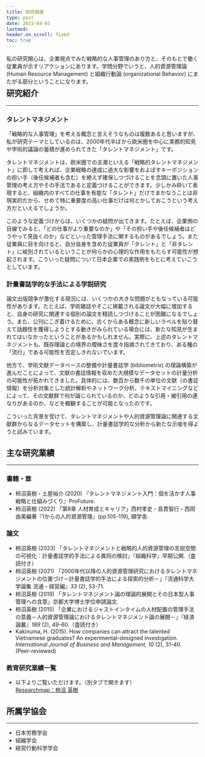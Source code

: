 ```yaml
---
title: 研究関連
type: post
date: 2023-04-03
lastmod: 
header.on_scroll: fixed
toc: true
---
```

<p style="margin-bottom: -1.5rem;">
私の研究関心は、企業視点でみた戦略的な人事管理のあり方と、そのもとで働く従業員が示すリアクションにあります。学問分野でいうと、人的資源管理論 (Human Resource Management) と組織行動論 (organizational Behavior) にまたがる部分ということになります。
</p>

## 研究紹介
<hr>

### タレントマネジメント
「戦略的な人事管理」を考える概念と言えそうなものは複数あると思いますが、私が研究テーマとしているのは、2000年代半ばから欧米圏を中心に実務的知見や学術的議論の蓄積が進められてきた「タレントマネジメント」です。

タレントマネジメントは、欧米圏での主潮といえる「戦略的タレントマネジメント」に即して考えれば、企業戦略の達成に過大な影響をおよぼすキーポジションの担い手（後任候補者も含む）を絶えず確保しつづけることを念頭に置いた人事管理の考え方やその手法であると定義づけることができます。少しかみ砕いて表現すると、組織内のすべての仕事を有能な「タレント」だけでまかなうことは非現実的だから、せめて特に重要度の高い仕事だけは何とかしておこうという考え方だといえるでしょうか。

このような定義づけからは、いくつかの疑問が出てきます。たとえば、企業側の目線でみると、「どの仕事がより重要なのか」や「その担い手や後任候補者はどうやって見抜くのか」などといった管理手法に関するものがあるでしょう。また従業員に目を向けると、自分自身を含めた従業員が「タレント」と「非タレント」に峻別されているということが何らかの心理的な作用をもたらす可能性が想起されます。こういった疑問について日本企業での実践例をもとに考えていこうとしています。

### 計量書誌学的な手法による学説研究
論文出版競争が激化する現況には、いくつかの大きな問題がともなっている可能性があります。たとえば、学術雑誌やそこに掲載される論文が大幅に増加すると、自身の研究に関連する個別の論文を精読しつづけることが困難になるでしょう。また、公刊にこぎ着けるために、古くからある概念に新しいラベルを貼り替えて話題性を獲得しようとする動きがみられている場合には、新たな知見が生まれてはいなかったということがあるかもしれません。実際に、上述のタレントマネジメントも、既存理論との境界の曖昧さを度々指摘されてきており、ある種の「流行」である可能性を否定しきれないでいます。

他方で、学術文献データベースの整備や計量書誌学 (bibliometrix) の理論構築が進んだことによって、文献の書誌情報を収めた大規模なデータセットの計量分析の可能性が拓かれてきました。具体的には、数百から数千の単位の文献（の書誌情報）を分析対象とした統計解析やネットワーク分析、テキストマイニングなどによって、その文献群で何が論じられているのか、どのような引用・被引用の連なりがあるのか、などを概観することが可能となったのです。

こういった背景を受けて、タレントマネジメントや人的資源管理論に関連する文献群からなるデータセットを構築し、計量書誌学的な分析から新たな示唆を得ようと試みています。

## 主な研究業績
<hr>

### 書籍・章
* 柿沼英樹・土屋裕介 (2020) 『タレントマネジメント入門：個を活かす人事戦略と仕組みづくり』ProFuture.
* 柿沼英樹 (2022) 「第8章 人材育成とキャリア」西村孝史・島貫智行・西岡由美編著『1からの人的資源管理』(pp.105-119), 碩学舎.

### 論文
* 柿沼英樹 (2023) 「タレントマネジメントと戦略的人的資源管理の言説空間の可視化：計量書誌学的手法による異同の検討」『組織科学』早期公開.（査読付き）
* 柿沼英樹 (2021) 「2000年代以降の人的資源管理研究におけるタレントマネジメントの位置づけ－計量書誌学的手法による探索的分析－」『流通科学大学論集 流通・経営編』_33_ (2), 53-71.
* 柿沼英樹 (2019) 「タレントマネジメント論の理論的展開とその日本型人事管理への含意」京都大学博士学位申請論文.
* 柿沼英樹 (2015) 「企業におけるジャストインタイムの人材配置の管理手法の意義－人的資源管理論におけるタレントマネジメント論の展開－」『経済論叢』_189_ (2), 49-60.（査読付き）
* Kakinuma, H. (2015). How companies can attract the talented Vietnamese graduates? An experimental-designed investigation. _International Journal of Business and Management_, _10_ (2), 31-40. (Peer-reviewed)

### 教育研究業績一覧
* 以下よりご覧いただけます。（別タブで開きます）\
<a href="https://researchmap.jp/hkakinuma" target="_blank" rel="noopener noreferrer">Researchmap：柿沼 英樹</a>



## 所属学協会
<hr>

* 日本労務学会
* 組織学会
* 経営行動科学学会